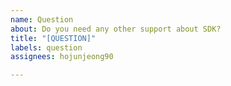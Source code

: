 ```yaml
---
name: Question
about: Do you need any other support about SDK?
title: "[QUESTION]"
labels: question
assignees: hojunjeong90

---
```



